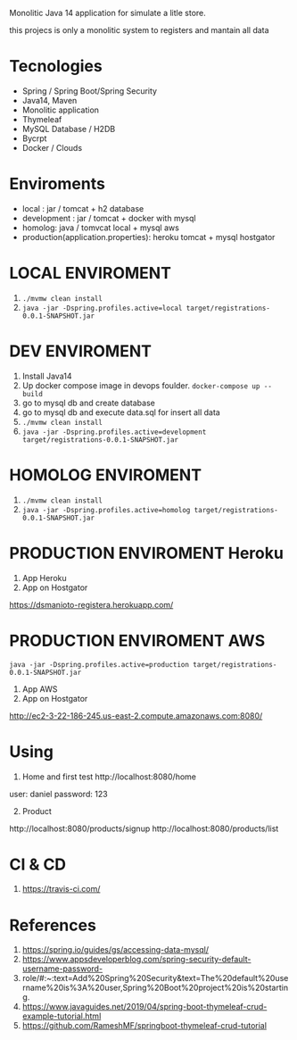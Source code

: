Monolitic Java 14 application
for simulate a litle store.

this projecs is only a monolitic system to registers and mantain all data 

# Tecnologies
<ul>
    <li>Spring / Spring Boot/Spring Security</li>
    <li>Java14, Maven</li>
    <li>Monolitic application</li>
    <li>Thymeleaf</li>
    <li>MySQL Database / H2DB</li>
    <li>Bycrpt </li>
    <li>Docker / Clouds </li>
</ul>

# Enviroments 

<ul>
  <li>local : jar / tomcat + h2 database</li>
  <li>development : jar / tomcat + docker with mysql</li>
  <li>homolog: java / tomvcat local + mysql aws </li>
  <li>production(application.properties): heroku tomcat + mysql hostgator</li> 
</ul>

# LOCAL ENVIROMENT 

1. `./mvmw clean install`
2. `java -jar -Dspring.profiles.active=local target/registrations-0.0.1-SNAPSHOT.jar`

# DEV ENVIROMENT 

1. Install Java14
2. Up docker compose image in devops foulder.
`docker-compose up --build`
3. go to mysql db and create database 
4. go to mysql db and execute data.sql for insert all data  
5. `./mvmw clean install`
6. `java -jar -Dspring.profiles.active=development target/registrations-0.0.1-SNAPSHOT.jar`


# HOMOLOG ENVIROMENT 

1. `./mvmw clean install`
2. `java -jar -Dspring.profiles.active=homolog target/registrations-0.0.1-SNAPSHOT.jar`

# PRODUCTION ENVIROMENT Heroku 

1. App Heroku
2. App on Hostgator 


https://dsmanioto-registera.herokuapp.com/

# PRODUCTION ENVIROMENT AWS 

`java -jar -Dspring.profiles.active=production target/registrations-0.0.1-SNAPSHOT.jar`

1. App AWS
2. App on Hostgator 

http://ec2-3-22-186-245.us-east-2.compute.amazonaws.com:8080/

# Using

1. Home and first test
http://localhost:8080/home

user: daniel
password: 123 

2. Product 

http://localhost:8080/products/signup
http://localhost:8080/products/list


# CI & CD

1. https://travis-ci.com/

# References

1. https://spring.io/guides/gs/accessing-data-mysql/
2. https://www.appsdeveloperblog.com/spring-security-default-username-password-
3. role/#:~:text=Add%20Spring%20Security&text=The%20default%20username%20is%3A%20user,Spring%20Boot%20project%20is%20starting.
4. https://www.javaguides.net/2019/04/spring-boot-thymeleaf-crud-example-tutorial.html
5. https://github.com/RameshMF/springboot-thymeleaf-crud-tutorial
